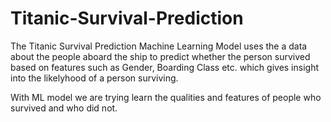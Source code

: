 # Titanic-Survival-Prediction

The Titanic Survival Prediction Machine Learning Model uses the a data about the people aboard the ship to predict whether the person survived based on features such as Gender, Boarding Class etc. which gives insight into the likelyhood of a person surviving.

With ML model we are trying learn the qualities and features of people who survived and who did not.
